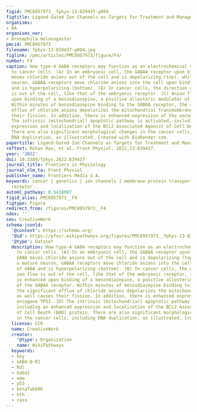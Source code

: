 ```yaml
---
figid: PMC8957973__fphys-13-839437-g004
figtitle: Ligand-Gated Ion Channels as Targets for Treatment and Management of Cancers
organisms:
- NA
organisms_ner:
- Drosophila melanogaster
pmcid: PMC8957973
filename: fphys-13-839437-g004.jpg
figlink: /pmc/articles/PMC8957973/figure/F4/
number: F4
caption: How type-A GABA receptors may function as an electrochemical vulnerability
  to cancer cells. (A) In an embryonic cell, the GABAA receptor upon binding of GABA
  moves chloride anions out of the cell and is depolarizing (top), while in a mature
  neuron, GABAA receptors move chloride anions into the cell upon binding of GABA
  and is hyperpolarizing (bottom). (B) In cancer cells, the direction of ion flow
  is out of the cell, like that of the embryonic receptor. (C) Anion flow is enhanced
  upon binding of a benzodiazepine, a positive allosteric modulator of the GABAA receptor.
  Within minutes of benzodiazepine binding to the GABAA receptor, the significant
  efflux of chloride anions depolarizes the mitochondrial transmembrane as well causes
  their fission. In addition, there is enhanced expression of the oncogene TP53. (D)
  The intrinsic (mitochondrial) apoptotic pathway is activated, including an enhanced
  expression and localization of the BCL2 Associated Agonist of Cell Death (BAD) protein.
  There are also significant morphological changes in the cancer cells, including
  DNA duplication, as illustrated. Created with BioRender.com.
papertitle: Ligand-Gated Ion Channels as Targets for Treatment and Management of Cancers.
reftext: Rohan Rao, et al. Front Physiol. 2022;13:839437.
year: '2022'
doi: 10.3389/fphys.2022.839437
journal_title: Frontiers in Physiology
journal_nlm_ta: Front Physiol
publisher_name: Frontiers Media S.A.
keywords: cancer | genetics | ion channels | membrane protein transport | GABA | ligand
  receptor
automl_pathway: 0.5418007
figid_alias: PMC8957973__F4
figtype: Figure
redirect_from: /figures/PMC8957973__F4
ndex: ''
seo: CreativeWork
schema-jsonld:
  '@context': https://schema.org/
  '@id': https://pfocr.wikipathways.org/figures/PMC8957973__fphys-13-839437-g004.html
  '@type': Dataset
  description: How type-A GABA receptors may function as an electrochemical vulnerability
    to cancer cells. (A) In an embryonic cell, the GABAA receptor upon binding of
    GABA moves chloride anions out of the cell and is depolarizing (top), while in
    a mature neuron, GABAA receptors move chloride anions into the cell upon binding
    of GABA and is hyperpolarizing (bottom). (B) In cancer cells, the direction of
    ion flow is out of the cell, like that of the embryonic receptor. (C) Anion flow
    is enhanced upon binding of a benzodiazepine, a positive allosteric modulator
    of the GABAA receptor. Within minutes of benzodiazepine binding to the GABAA receptor,
    the significant efflux of chloride anions depolarizes the mitochondrial transmembrane
    as well causes their fission. In addition, there is enhanced expression of the
    oncogene TP53. (D) The intrinsic (mitochondrial) apoptotic pathway is activated,
    including an enhanced expression and localization of the BCL2 Associated Agonist
    of Cell Death (BAD) protein. There are also significant morphological changes
    in the cancer cells, including DNA duplication, as illustrated. Created with BioRender.com.
  license: CC0
  name: CreativeWork
  creator:
    '@type': Organization
    name: WikiPathways
  keywords:
  - key
  - GABA-B-R1
  - Rdl
  - Gabat
  - emm
  - p53
  - betaTub60D
  - hth
  - cass
---
```

